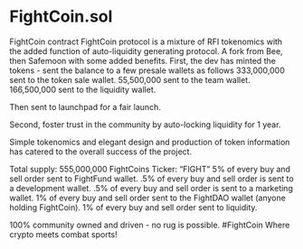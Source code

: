 # FightCoin.sol
FightCoin contract
FightCoin protocol is a mixture of RFI tokenomics with the added function of auto-liquidity generating protocol. A fork from Bee, then Safemoon with some added benefits.
First, the dev has minted the tokens - sent the balance to a few presale wallets as follows
333,000,000 sent to the token sale wallet.
55,500,000 sent to the team wallet.
166,500,000 sent to the liquidity wallet. 

Then sent to launchpad for a fair launch.

Second, foster trust in the community by auto-locking liquidity for 1 year.

Simple tokenomics and elegant design and production of token information has catered to the overall success of the project.

Total supply: 555,000,000 FightCoins
Ticker: “FIGHT”
5% of every buy and sell order sent to FightFund wallet.
.5% of every buy and sell order is sent to a development wallet.
.5% of every buy and sell order is sent to a marketing wallet.
1% of every buy and sell order sent to the FightDAO wallet (anyone holding FightCoin).
1% of every buy and sell order sent to liquidity.


100% community owned and driven - no rug is possible. 
#FightCoin Where crypto meets combat sports!
